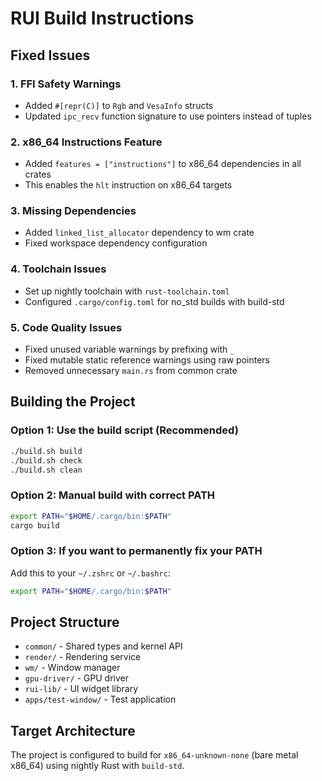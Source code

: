 # RUI Build Instructions

## Fixed Issues

### 1. FFI Safety Warnings
- Added `#[repr(C)]` to `Rgb` and `VesaInfo` structs
- Updated `ipc_recv` function signature to use pointers instead of tuples

### 2. x86_64 Instructions Feature
- Added `features = ["instructions"]` to x86_64 dependencies in all crates
- This enables the `hlt` instruction on x86_64 targets

### 3. Missing Dependencies
- Added `linked_list_allocator` dependency to wm crate
- Fixed workspace dependency configuration

### 4. Toolchain Issues
- Set up nightly toolchain with `rust-toolchain.toml`
- Configured `.cargo/config.toml` for no_std builds with build-std

### 5. Code Quality Issues
- Fixed unused variable warnings by prefixing with `_`
- Fixed mutable static reference warnings using raw pointers
- Removed unnecessary `main.rs` from common crate

## Building the Project

### Option 1: Use the build script (Recommended)
```bash
./build.sh build
./build.sh check
./build.sh clean
```

### Option 2: Manual build with correct PATH
```bash
export PATH="$HOME/.cargo/bin:$PATH"
cargo build
```

### Option 3: If you want to permanently fix your PATH
Add this to your `~/.zshrc` or `~/.bashrc`:
```bash
export PATH="$HOME/.cargo/bin:$PATH"
```

## Project Structure
- `common/` - Shared types and kernel API
- `render/` - Rendering service
- `wm/` - Window manager
- `gpu-driver/` - GPU driver
- `rui-lib/` - UI widget library
- `apps/test-window/` - Test application

## Target Architecture
The project is configured to build for `x86_64-unknown-none` (bare metal x86_64) using nightly Rust with `build-std`.